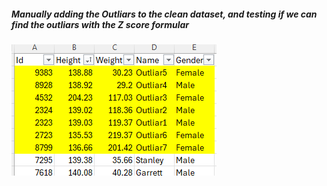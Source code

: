 
##### Manually adding the Outliars to the clean dataset, and testing if we can find the outliars with the Z score formular

![alt text](image-1.png)

